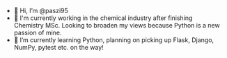 - 👋 Hi, I’m @paszi95
- 👀 I'm currently working in the chemical industry after finishing Chemistry MSc. Looking to broaden my views because Python is a new passion of mine.
- 🌱 I’m currently learning Python, planning on picking up Flask, Django, NumPy, pytest etc. on the way!

<!---
paszi95/paszi95 is a ✨ special ✨ repository because its `README.md` (this file) appears on your GitHub profile.
You can click the Preview link to take a look at your changes.
--->
